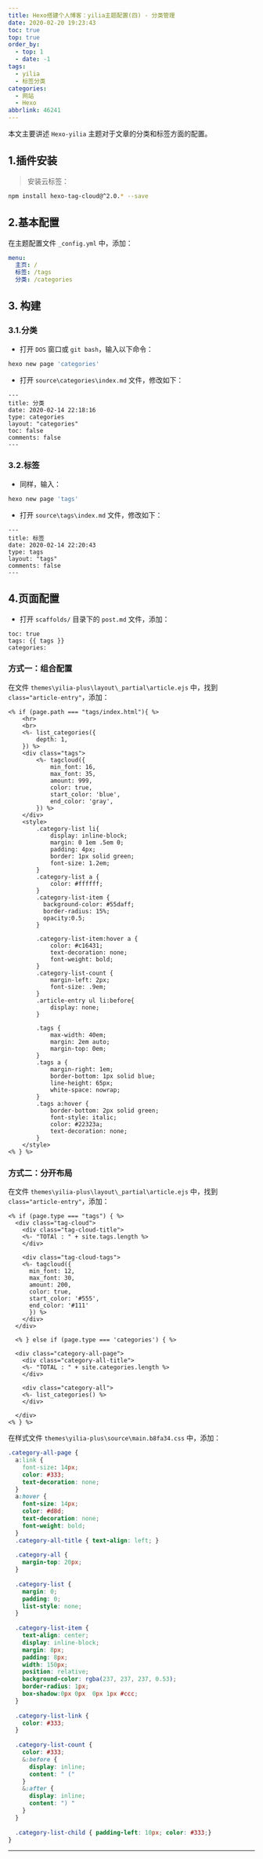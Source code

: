 ```yaml
---
title: Hexo搭建个人博客：yilia主题配置(四) - 分类管理
date: 2020-02-20 19:23:43
toc: true
top: true
order_by:
  - top: 1
  - date: -1
tags:
  - yilia
  - 标签分类
categories:
  - 网站
  - Hexo
abbrlink: 46241
---
```


本文主要讲述 `Hexo-yilia` 主题对于文章的分类和标签方面的配置。
<!-- more -->

## 1.插件安装

> 安装云标签：

```bash
npm install hexo-tag-cloud@^2.0.* --save 
```

## 2.基本配置
在主题配置文件 `_config.yml` 中，添加：

```yaml
menu:
  主页: /
  标签: /tags
  分类: /categories
```

## 3. 构建

### 3.1.分类

- 打开 `DOS` 窗口或 `git bash`，输入以下命令：

```bash
hexo new page 'categories'
```
- 打开 `source\categories\index.md` 文件，修改如下：

```mark
---
title: 分类
date: 2020-02-14 22:18:16
type: categories
layout: "categories"
toc: false
comments: false
---
```

### 3.2.标签 

- 同样，输入：

```bash
hexo new page 'tags'
```
- 打开 `source\tags\index.md` 文件，修改如下：

```mark
---
title: 标签
date: 2020-02-14 22:20:43
type: tags
layout: "tags"
comments: false
---
```

## 4.页面配置

- 打开 `scaffolds/` 目录下的 `post.md` 文件，添加：

```mark
toc: true   
tags: {{ tags }}
categories:
```

### 方式一：组合配置

在文件 `themes\yilia-plus\layout\_partial\article.ejs` 中，找到 `class="article-entry"`，添加：

```
<% if (page.path === "tags/index.html"){ %>
    <hr>
    <br>
    <%- list_categories({
        depth: 1,
    }) %>
    <div class="tags">
        <%- tagcloud({
            min_font: 16, 
            max_font: 35, 
            amount: 999, 
            color: true, 
            start_color: 'blue', 
            end_color: 'gray',
        }) %>
    </div>
    <style>
        .category-list li{
            display: inline-block;
            margin: 0 1em .5em 0;
            padding: 4px;
            border: 1px solid green;
            font-size: 1.2em;
        }
        .category-list a {
            color: #ffffff;
        }
        .category-list-item {
          background-color: #55daff;
          border-radius: 15%;
          opacity:0.5; 
        }

        .category-list-item:hover a {
            color: #c16431;
            text-decoration: none;
            font-weight: bold;
        }
        .category-list-count {
            margin-left: 2px;
            font-size: .9em;
        }
        .article-entry ul li:before{
            display: none;
        }
        
        .tags {
            max-width: 40em;
            margin: 2em auto;
            margin-top: 0em;
        }
        .tags a {
            margin-right: 1em;
            border-bottom: 1px solid blue;
            line-height: 65px;
            white-space: nowrap;
        }
        .tags a:hover {
            border-bottom: 2px solid green;
            font-style: italic;
            color: #22323a;
            text-decoration: none;
        }
    </style>
<% } %>
```

### 方式二：分开布局

在文件 `themes\yilia-plus\layout\_partial\article.ejs` 中，找到 `class="article-entry"`，添加：

```
<% if (page.type === "tags") { %>
  <div class="tag-cloud">
    <div class="tag-cloud-title">
    <%- "TOTAl : " + site.tags.length %>
    </div>
 
    <div class="tag-cloud-tags">
    <%- tagcloud({
      min_font: 12,
      max_font: 30,
      amount: 200,
      color: true,
      start_color: '#555',
      end_color: '#111'
      }) %>
    </div>
  </div>
 
  <% } else if (page.type === 'categories') { %>
 
  <div class="category-all-page">
    <div class="category-all-title">
    <%- "TOTAL : " + site.categories.length %>
    </div>
 
    <div class="category-all">
    <%- list_categories() %>
    </div>
 
  </div>
<% } %>
```

在样式文件 `themes\yilia-plus\source\main.b8fa34.css` 中，添加：

```css
.category-all-page {
  a:link {
    font-size: 14px;
    color: #333;
    text-decoration: none;
  }
  a:hover {
    font-size: 14px;
    color: #d8d;
    text-decoration: none;
    font-weight: bold;
  }
  .category-all-title { text-align: left; }
 
  .category-all { 
    margin-top: 20px; 
  }
 
  .category-list {
    margin: 0;
    padding: 0;
    list-style: none;
  }
 
  .category-list-item { 
    text-align: center;
    display: inline-block;
    margin: 8px; 
    padding: 8px;
    width: 150px;
    position: relative;
    background-color: rgba(237, 237, 237, 0.53);
    border-radius: 1px;
    box-shadow:0px 0px  0px 1px #ccc;
  }
 
  .category-list-link {
    color: #333;
  }
 
  .category-list-count {
    color: #333;
    &:before {
      display: inline;
      content: " ("
    }
    &:after {
      display: inline;
      content: ") "
    }
  }
 
  .category-list-child { padding-left: 10px; color: #333;}
}
```


---